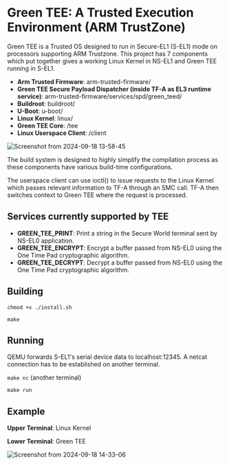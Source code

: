 # Green TEE: A Trusted Execution Environment (ARM TrustZone)
Green TEE is a Trusted OS designed to run in Secure-EL1 (S-EL1) mode on processors supporting ARM Trustzone.
This project has 7 components which put together gives a working Linux Kernel in NS-EL1 and Green TEE running in S-EL1.
- **Arm Trusted Firmware**: arm-trusted-firmware/
- **Green TEE Secure Payload Dispatcher (inside TF-A as EL3 runtime service)**: arm-trusted-firmware/services/spd/green_teed/
- **Buildroot**: buildroot/
- **U-Boot**: u-boot/
- **Linux Kernel**: linux/
- **Green TEE Core**: /tee
- **Linux Userspace Client**: /client
  
![Screenshot from 2024-09-18 13-58-45](https://github.com/user-attachments/assets/64f09804-2c8e-4f38-9950-860cd0d1f772)


The build system is designed to highly simplify the compilation process as these components have various build-time configurations.

The userspace client can use ioctl() to issue requests to the Linux Kernel which passes relevant information to TF-A through an SMC call. TF-A then switches context to Green TEE where the request is processed.

## Services currently supported by TEE
- **GREEN_TEE_PRINT**: Print a string in the Secure World terminal sent by NS-EL0 application.
- **GREEN_TEE_ENCRYPT**: Encrypt a buffer passed from NS-EL0 using the One Time Pad cryptographic algorithm.
- **GREEN_TEE_DECRYPT**: Decrypt a buffer passed from NS-EL0 using the One Time Pad cryptographic algorithm.

## Building
`chmod +x ./install.sh`

`make`

## Running
QEMU forwards S-EL1's serial device data to localhost:12345. A netcat connection has to be established on another terminal.

`make nc` (another terminal)

`make run`

## Example
**Upper Terminal**: Linux Kernel

**Lower Terminal**: Green TEE

![Screenshot from 2024-09-18 14-33-06](https://github.com/user-attachments/assets/260bee90-d869-4056-974d-784ec9561cf3)


	
